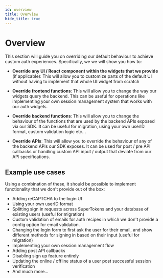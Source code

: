 ```yaml
---
id: overview
title: Overview
hide_title: true
---
```


<!-- COPY DOCS -->
<!-- ./thirdpartyemailpassword/docs/advanced-customizations/overview.md -->

# Overview

This section will guide you on overriding our default behaviour to achieve custom auth experiences. Specifically, we we will show you how to:

- **Override any UI / React component within the widgets that we provide** (if applicable): This will allow you to customize parts of the default UI without having to implement that whole UI widget from scratch

- **Override frontend functions**: This will allow you to change the way our widgets query the backend. This can be useful for operations like implementing your own session management system that works with our auth widgets.

- **Override backend functions**: This will allow you to change the behaviour of the functions that are used by the backend APIs exposed via our SDK. It can be useful for migration, using your own userID format, custom validation logic etc...

- **Override APIs**: This will allow you to override the behaviour of any of the backend APIs our SDK exposes. It can be used for post / pre API callbacks or handling custom API input / output that deviate from our API specifications.

## Example use cases
Using a combination of these, it should be possible to implement functionality that we don't provide out of the box:
- Adding reCAPTCHA to the login UI
- Using your own userID format
- Splitting sign in requests across SuperTokens and your database of existing users (useful for migration)
- Custom validation of emails for auth recipes in which we don't provide a config option for email validation.
- Changing the login form to first ask the user for their email, and show different methods for signing in based on their input (useful for migration)
- Implementing your own session management flow
- Adding post API callbacks
- Disabling sign up feature entirely
- Updating the online / offline status of a user post successful session verification
- And much more...

